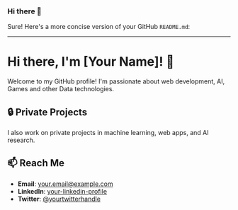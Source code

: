 ### Hi there 👋

<!--
**overlordLoki/overlordLoki** is a ✨ _special_ ✨ repository because its `README.md` (this file) appears on your GitHub profile.

Here are some ideas to get you started:

- 🔭 I’m currently working on ...
- 🌱 I’m currently learning ...
- 👯 I’m looking to collaborate on ...
- 🤔 I’m looking for help with ...
- 💬 Ask me about ...
- 📫 How to reach me: ...
- 😄 Pronouns: ...
- ⚡ Fun fact: ...
-->
Sure! Here's a more concise version of your GitHub `README.md`:

---

# Hi there, I'm [Your Name]! 👋

Welcome to my GitHub profile! I'm passionate about web development, AI, Games and other Data technologies.

## 🔒 Private Projects
I also work on private projects in machine learning, web apps, and AI research.

## 📫 Reach Me

- **Email**: [your.email@example.com](mailto:your.email@example.com)
- **LinkedIn**: [your-linkedin-profile](https://www.linkedin.com/in/your-linkedin-profile/)
- **Twitter**: [@yourtwitterhandle](https://twitter.com/yourtwitterhandle)
